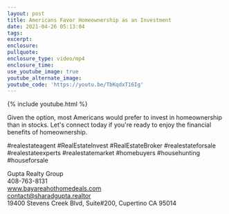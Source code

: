 ```yaml
---
layout: post
title: Americans Favor Homeownership as an Investment
date: 2021-04-26 05:13:04
tags:
excerpt:
enclosure:
pullquote:
enclosure_type: video/mp4
enclosure_time:
use_youtube_image: true
youtube_alternate_image:
youtube_code: 'https://youtu.be/TbKqdxT16Ig'
---
```

{% include youtube.html %}

Given the option, most Americans would prefer to invest in homeownership than in stocks. Let's connect today if you're ready to enjoy the financial benefits of homeownership.

\#realestateagent \#RealEstateInvest \#RealEstateBroker \#realestateforsale \#realestateexperts \#realestatemarket \#homebuyers \#househunting \#houseforsale

Gupta Realty Group<br>408-763-8131<br>www.bayareahothomedeals.com<br>contact@sharadgupta.realtor<br>19400 Stevens Creek Blvd, Suite\#200, Cupertino CA 95014
